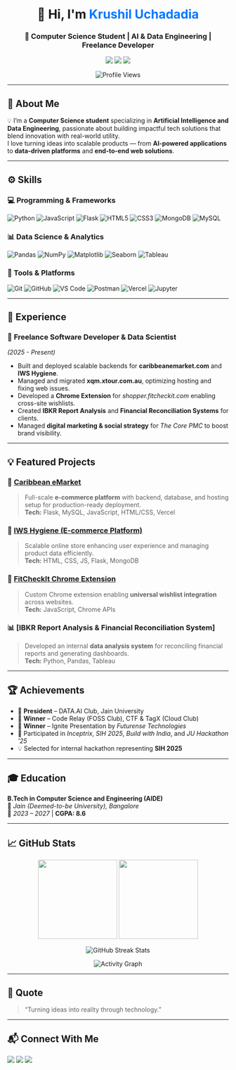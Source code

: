 <!-- PROFILE HEADER -->
<h1 align="center">👋 Hi, I'm <span style="color:#0078ff;">Krushil Uchadadia</span></h1>
<h3 align="center">🚀 Computer Science Student | AI & Data Engineering | Freelance Developer</h3>

<p align="center">
  <a href="mailto:krushiluchadadia@gmail.com"><img src="https://img.shields.io/badge/Email-krushiluchadadia%40gmail.com-red?style=for-the-badge&logo=gmail"></a>
  <a href="https://www.linkedin.com/in/krushiluchadadia/"><img src="https://img.shields.io/badge/LinkedIn-Krushil_Uchadadia-blue?style=for-the-badge&logo=linkedin"></a>
  <a href="https://github.com/krushil298"><img src="https://img.shields.io/badge/GitHub-krushil298-black?style=for-the-badge&logo=github"></a>
</p>

<p align="center">
  <img src="https://komarev.com/ghpvc/?username=krushil298&style=for-the-badge&color=blueviolet" alt="Profile Views"/>
</p>

---

## 🧠 About Me  
💡 I’m a **Computer Science student** specializing in **Artificial Intelligence and Data Engineering**, passionate about building impactful tech solutions that blend innovation with real-world utility.  
I love turning ideas into scalable products — from **AI-powered applications** to **data-driven platforms** and **end-to-end web solutions**.

---

## ⚙️ Skills  

### 💻 Programming & Frameworks  
![Python](https://img.shields.io/badge/Python-3776AB?style=for-the-badge&logo=python&logoColor=white)
![JavaScript](https://img.shields.io/badge/JavaScript-F7E018?style=for-the-badge&logo=javascript&logoColor=black)
![Flask](https://img.shields.io/badge/Flask-000000?style=for-the-badge&logo=flask&logoColor=white)
![HTML5](https://img.shields.io/badge/HTML5-E34C26?style=for-the-badge&logo=html5&logoColor=white)
![CSS3](https://img.shields.io/badge/CSS3-1572B6?style=for-the-badge&logo=css3&logoColor=white)
![MongoDB](https://img.shields.io/badge/MongoDB-4EA94B?style=for-the-badge&logo=mongodb&logoColor=white)
![MySQL](https://img.shields.io/badge/MySQL-00758F?style=for-the-badge&logo=mysql&logoColor=white)

### 📊 Data Science & Analytics  
![Pandas](https://img.shields.io/badge/Pandas-150458?style=for-the-badge&logo=pandas&logoColor=white)
![NumPy](https://img.shields.io/badge/Numpy-013243?style=for-the-badge&logo=numpy&logoColor=white)
![Matplotlib](https://img.shields.io/badge/Matplotlib-11557C?style=for-the-badge)
![Seaborn](https://img.shields.io/badge/Seaborn-7C96B0?style=for-the-badge)
![Tableau](https://img.shields.io/badge/Tableau-E97627?style=for-the-badge&logo=tableau&logoColor=white)

### 🧰 Tools & Platforms  
![Git](https://img.shields.io/badge/Git-F05032?style=for-the-badge&logo=git&logoColor=white)
![GitHub](https://img.shields.io/badge/GitHub-181717?style=for-the-badge&logo=github)
![VS Code](https://img.shields.io/badge/VS_Code-0078d7?style=for-the-badge&logo=visual-studio-code&logoColor=white)
![Postman](https://img.shields.io/badge/Postman-FF6C37?style=for-the-badge&logo=postman&logoColor=white)
![Vercel](https://img.shields.io/badge/Vercel-000000?style=for-the-badge&logo=vercel)
![Jupyter](https://img.shields.io/badge/Jupyter-F37626?style=for-the-badge&logo=jupyter&logoColor=white)

---

## 💼 Experience  

### 🧩 **Freelance Software Developer & Data Scientist**  
*(2025 - Present)*  
- Built and deployed scalable backends for **caribbeanemarket.com** and **IWS Hygiene**.  
- Managed and migrated **xqm.xtour.com.au**, optimizing hosting and fixing web issues.  
- Developed a **Chrome Extension** for *shopper.fitcheckit.com* enabling cross-site wishlists.  
- Created **IBKR Report Analysis** and **Financial Reconciliation Systems** for clients.  
- Managed **digital marketing & social strategy** for *The Core PMC* to boost brand visibility.

---

## 💡 Featured Projects  

### 🛒 [Caribbean eMarket](https://caribbeanemarket.com)  
> Full-scale **e-commerce platform** with backend, database, and hosting setup for production-ready deployment.  
**Tech:** Flask, MySQL, JavaScript, HTML/CSS, Vercel  

### 🧴 [IWS Hygiene (E-commerce Platform)](https://github.com/krushil298/iws-hygiene)  
> Scalable online store enhancing user experience and managing product data efficiently.  
**Tech:** HTML, CSS, JS, Flask, MongoDB  

### 🧩 [FitCheckIt Chrome Extension](https://shopper.fitcheckit.com)  
> Custom Chrome extension enabling **universal wishlist integration** across websites.  
**Tech:** JavaScript, Chrome APIs  

### 📊 [IBKR Report Analysis & Financial Reconciliation System]  
> Developed an internal **data analysis system** for reconciling financial reports and generating dashboards.  
**Tech:** Python, Pandas, Tableau  

---

## 🏆 Achievements  

- 🧠 **President** – DATA.AI Club, Jain University  
- 🥇 **Winner** – Code Relay (FOSS Club), CTF & TagX (Cloud Club)  
- 🏅 **Winner** – Ignite Presentation by *Futurense Technologies*  
- 🚀 Participated in *Inceptrix*, *SIH 2025*, *Build with India*, and *JU Hackathon '25*  
- 💡 Selected for internal hackathon representing **SIH 2025**

---

## 🎓 Education  

**B.Tech in Computer Science and Engineering (AIDE)**  
📍 *Jain (Deemed-to-be University), Bangalore*  
📆 *2023 – 2027* | **CGPA: 8.6**

---

## 📈 GitHub Stats  

<p align="center">
  <img src="https://github-readme-stats.vercel.app/api?username=krushil298&show_icons=true&theme=tokyonight" height="180em">
  <img src="https://github-readme-stats.vercel.app/api/top-langs/?username=krushil298&layout=compact&theme=tokyonight" height="180em">
</p>

<p align="center">
  <img src="https://streak-stats.mukesh.codes?user=krushil298&theme=tokyonight&hide_border=true" alt="GitHub Streak Stats">
</p>

<p align="center">
  <img src="https://github-readme-activity-graph.vercel.app/graph?username=krushil298&custom_title=Krushil's%20Contribution%20Graph&bg_color=1a1b27&color=70a5fd&line=38bdae&point=ffffff&area=true&hide_border=true" alt="Activity Graph">
</p>


---

## 🌟 Quote  
> “Turning ideas into reality through technology.”

---

## 📬 Connect With Me  
<p align="left">
  <a href="mailto:krushiluchadadia@gmail.com"><img src="https://img.shields.io/badge/Email-Me-red?style=for-the-badge&logo=gmail"></a>
  <a href="https://www.linkedin.com/in/krushiluchadadia/"><img src="https://img.shields.io/badge/LinkedIn-Krushil_Uchadadia-blue?style=for-the-badge&logo=linkedin"></a>
  <a href="https://github.com/krushil298"><img src="https://img.shields.io/badge/GitHub-krushil298-black?style=for-the-badge&logo=github"></a>
</p>
